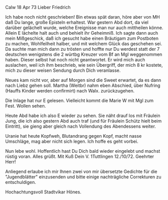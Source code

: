  Calw 18 Apr 73
Lieber Friedrich

Ich habe noch nicht geschrieben! Bin etwas spät daran, höre aber von MH daß Du lange, große Episteln erhaltest. War gestern Abd dort, da viel darüber gelächelt wurde, welche Ereignisse man nur auch mittheilen könne. Allein E lächelte halt auch und behielt ihr Geheimniß. Ich sagte dann auch mein Mißgeschick, daß ich gesucht habe einen Bräutigam zum Postboten zu machen, Wohlfeilheit halber, und mit welchem Glück das geschehen sei. Da suchte man mich dann zu trösten und hoffte nur Du werdest statt der 7 deutschen wenigstens die 2 würtbg Kreuzer vom Bf an Mgl weggenommen haben. Dieser selbst hat noch nicht geantwortet. Er wird mich auch auslachen, weil ich ihm beschrieb, wie sein Übergriff, der mich 8 kr kostete, mich zu dieser weisen Sendung durch Dich veranlasse.

Neues kam nicht vor, aber auf Morgen sind die Sweet erwartet, da es dann nach Liebz gehen soll. Martha (Weitbr) nahm eben Abschied, über Nufring (Hauffs Kinder werden confirmirt) nach Walx. zurückzugehen.

Die Inlage hat nur E gelesen. Vielleicht kommt die Marie W mit Mgl zum Fest. Wollen sehen.

Heute Abd habe ich also E wieder zu sehen. Sie näht drauf los mit Fräulein Jung, die ich also gestern Abd auch traf (und für Fräulein Schütz hielt beim Eintritt), sie gieng aber gleich nach Vollendung des Abendessens weiter.

Uranie hat heute Kopfweh, Blutandrang gegen Kopf, macht nasse Umschläge, mag aber nicht sich legen. Ich hoffe es geht vorbei.

Nun lebe wohl. Hoffentlich hast Du Dich bald wieder eingelebt und machst rüstig voran. Alles grüßt. Mit Kuß
 Dein V.
 1Tuttlingen 12./10/72.
Geehrter Herr!

Anliegend erlaube ich mir Ihnen zwei von mir übersetzte Gedichte für die "Jugendblätter" einzusenden und bitte einige nachträgliche Correkturen zu entschuldigen.

 Hochachtungsvoll Stadtvikar Hönes.
